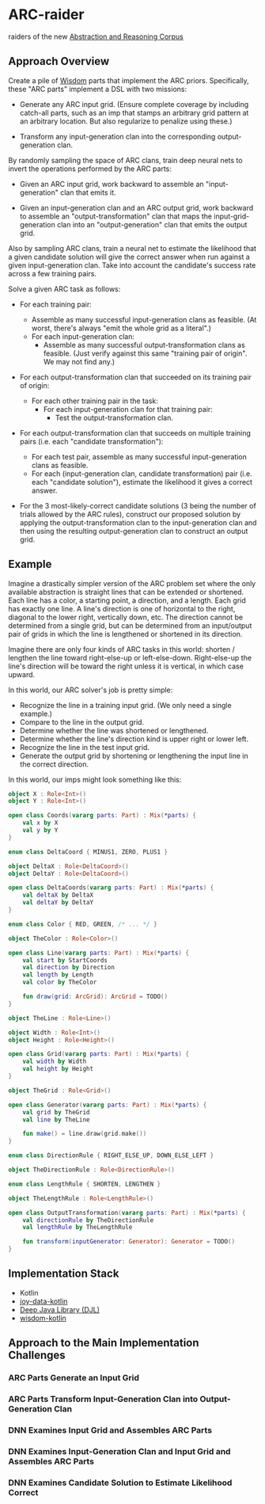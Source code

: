 # ARC-raider

raiders of the new [Abstraction and Reasoning Corpus](https://github.com/fchollet/ARC)

## Approach Overview

Create a pile of [Wisdom](https://github.com/wisdom-parts/wisdom-kotlin) parts that implement the ARC priors.
Specifically, these "ARC parts" implement a DSL with two missions:

* Generate any ARC input grid. (Ensure complete coverage by including catch-all parts, such as an imp that stamps an 
  arbitrary grid pattern at an arbitrary location. But also regularize to penalize using these.)
  
* Transform any input-generation clan into the corresponding output-generation clan.
  
By randomly sampling the space of ARC clans, train deep neural nets to invert the operations performed by the
ARC parts:

* Given an ARC input grid, work backward to assemble an "input-generation" clan that emits it.

* Given an input-generation clan and an ARC output grid, work backward to assemble an "output-transformation" clan
  that maps the input-grid-generation clan into an "output-generation" clan that emits the output grid.
  
Also by sampling ARC clans, train a neural net to estimate the likelihood that a given candidate solution 
will give the correct answer when run against a given input-generation clan. Take into account the candidate's 
success rate across a few training pairs.
  
Solve a given ARC task as follows:

* For each training pair:
  * Assemble as many successful input-generation clans as feasible. 
    (At worst, there's always "emit the whole grid as a literal".)
  * For each input-generation clan:
    * Assemble as many successful output-transformation clans as feasible.
      (Just verify against this same "training pair of origin". We may not find any.)

* For each output-transformation clan that succeeded on its training pair of origin:
  * For each other training pair in the task:
    * For each input-generation clan for that training pair:
      * Test the output-transformation clan.
      
* For each output-transformation clan that succeeds on multiple training pairs (i.e. each "candidate transformation"):
  * For each test pair, assemble as many successful input-generation clans as feasible.
  * For each (input-generation clan, candidate transformation) pair (i.e. each "candidate solution"), estimate the
    likelihood it gives a correct answer.
      
* For the 3 most-likely-correct candidate solutions (3 being the number of trials allowed by the ARC rules), 
  construct our proposed solution by applying the output-transformation clan to the input-generation clan and 
  then using the resulting output-generation clan to construct an output grid.
        
## Example

Imagine a drastically simpler version of the ARC problem set where the only available abstraction is straight lines
that can be extended or shortened. Each line has a color, a starting point, a direction, and a length. 
Each grid has exactly one line. A line's direction is one of horizontal to the right, diagonal to the lower right, 
vertically down, etc. The direction cannot be determined from a single grid, but can be determined from an input/output 
pair of grids in which the line is lengthened or shortened in its direction. 

Imagine there are only four kinds of ARC tasks in this world: 
shorten / lengthen the line toward right-else-up or left-else-down.
Right-else-up the line's direction will be toward the right unless it is vertical, in which case upward.

In this world, our ARC solver's job is pretty simple:
* Recognize the line in a training input grid. (We only need a single example.)
* Compare to the line in the output grid.
* Determine whether the line was shortened or lengthened.
* Determine whether the line's direction kind is upper right or lower left.
* Recognize the line in the test input grid.
* Generate the output grid by shortening or lengthening the input line in the correct direction.

In this world, our imps might look something like this:

```kotlin
object X : Role<Int>()
object Y : Role<Int>()

open class Coords(vararg parts: Part) : Mix(*parts) {
    val x by X
    val y by Y 
}

enum class DeltaCoord { MINUS1, ZERO, PLUS1 }

object DeltaX : Role<DeltaCoord>()
object DeltaY : Role<DeltaCoord>()

open class DeltaCoords(vararg parts: Part) : Mix(*parts) {
    val deltaX by DeltaX
    val deltaY by DeltaY 
}

enum class Color { RED, GREEN, /* ... */ }

object TheColor : Role<Color>()

open class Line(vararg parts: Part) : Mix(*parts) {
    val start by StartCoords
    val direction by Direction
    val length by Length
    val color by TheColor

    fun draw(grid: ArcGrid): ArcGrid = TODO()
}

object TheLine : Role<Line>()

object Width : Role<Int>()
object Height : Role<Height>()

open class Grid(vararg parts: Part) : Mix(*parts) {
    val width by Width
    val height by Height
}

object TheGrid : Role<Grid>()

open class Generator(vararg parts: Part) : Mix(*parts) {
    val grid by TheGrid
    val line by TheLine

    fun make() = line.draw(grid.make())
}

enum class DirectionRule { RIGHT_ELSE_UP, DOWN_ELSE_LEFT }

object TheDirectionRule : Role<DirectionRule>() 

enum class LengthRule { SHORTEN, LENGTHEN }

object TheLengthRule : Role<LengthRule>() 

open class OutputTransformation(vararg parts: Part) : Mix(*parts) {
    val directionRule by TheDirectionRule
    val lengthRule by TheLengthRule

    fun transform(inputGenerator: Generator): Generator = TODO()
}
```

## Implementation Stack

* Kotlin
* [joy-data-kotlin](https://github.com/joy-prime/joy-data-kotlin)
* [Deep Java Library (DJL)](https://djl.ai/)  
* [wisdom-kotlin](https://github.com/wisdom-parts/wisdom-kotlin)

## Approach to the Main Implementation Challenges

### ARC Parts Generate an Input Grid

### ARC Parts Transform Input-Generation Clan into Output-Generation Clan

### DNN Examines Input Grid and Assembles ARC Parts

### DNN Examines Input-Generation Clan and Input Grid and Assembles ARC Parts

### DNN Examines Candidate Solution to Estimate Likelihood Correct
